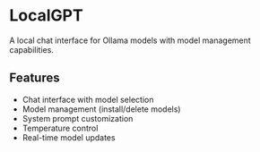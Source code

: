 # LocalGPT

A local chat interface for Ollama models with model management capabilities.

## Features

- Chat interface with model selection
- Model management (install/delete models)
- System prompt customization
- Temperature control
- Real-time model updates